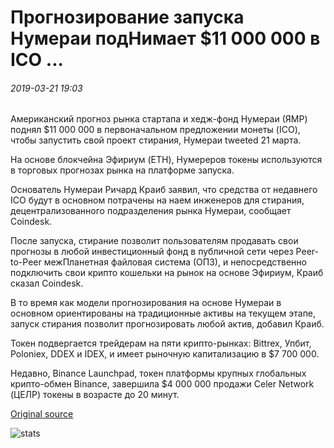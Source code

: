 # Прогнозирование запуска Нумераи подНимает $11 000 000 в ICO ...

###### 2019-03-21 19:03

Американский прогноз рынка стартапа и хедж-фонд Нумераи (ЯМР) поднял $11 000 000 в первоначальном предложении монеты (ICO), чтобы запустить свой проект стирания, Нумераи tweeted 21 марта.

На основе блокчейна Эфириум (ETH), Нумереров токены используются в торговых прогнозах рынка на платформе запуска.

Основатель Нумераи Ричард Краиб заявил, что средства от недавнего ICO будут в основном потрачены на наем инженеров для стирания, децентрализованного подразделения рынка Нумераи, сообщает Coindesk.

После запуска, стирание позволит пользователям продавать свои прогнозы в любой инвестиционный фонд в публичной сети через Peer-to-Peer межПланетная файловая система (ОПЗ), и непосредственно подключить свои крипто кошельки на рынок на основе Эфириум, Краиб сказал Coindesk.

В то время как модели прогнозирования на основе Нумераи в основном ориентированы на традиционные активы на текущем этапе, запуск стирания позволит прогнозировать любой актив, добавил Краиб.

Токен подвергается трейдерам на пяти крипто-рынках: Bittrex, Упбит, Poloniex, DDEX и IDEX, и имеет рыночную капитализацию в $7 700 000.

Недавно, Binance Launchpad, токен платформы крупных глобальных крипто-обмен Binance, завершила $4 000 000 продажи Celer Network (ЦЕЛР) токены в возрасте до 20 минут.

[Original source](https://cointelegraph.com/news/prediction-startup-numerai-raises-11-million-in-ico)

![stats](https://c.statcounter.com/11760860/0/a89fa40b/1/ "stats")